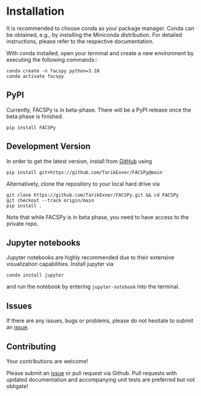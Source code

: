 # Installation

It is recommended to choose conda as your package manager. Conda can be obtained, e.g., by installing the Miniconda distribution. For detailed instructions, please refer to the respective documentation.

With conda installed, open your terminal and create a new environment by executing the following commands::

    conda create -n facspy python=3.10
    conda activate facspy

## PyPI

Currently, FACSPy is in beta-phase. There will be a PyPI release once the beta phase is finished.

    pip install FACSPy


## Development Version

In order to get the latest version, install from [GitHub](https://github.com/TarikExner/FACSPy) using
    
    pip install git+https://github.com/TarikExner/FACSPy@main

Alternatively, clone the repository to your local hard drive via

    git clone https://github.com/TarikExner/FACSPy.git && cd FACSPy
    git checkout --track origin/main
    pip install .

Note that while FACSPy is in beta phase, you need to have access to the private repo.

## Jupyter notebooks

Jupyter notebooks are highly recommended due to their extensive visualization capabilities. Install jupyter via

    conda install jupyter

and run the notebook by entering `jupyter-notebook` into the terminal.
    
## Issues

If there are any issues, bugs or problems, please do not hesitate to submit an [issue](https://github.com/TarikExner/FACSPy/issues).

## Contributing

Your contributions are welcome!

Please submit an [issue](https://github.com/TarikExner/FACSPy/issues) or pull request via Github. Pull requests with updated documentation and accompanying unit tests are preferred but not obligate!

